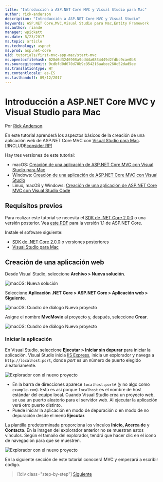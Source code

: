 ```yaml
---
title: "Introducción a ASP.NET Core MVC y Visual Studio para Mac"
author: rick-anderson
description: "Introducción a ASP.NET Core MVC y Visual Studio"
keywords: ASP.NET Core,MVC,Visual Studio para Mac,Entity Framework
ms.author: riande
manager: wpickett
ms.date: 8/23/2017
ms.topic: article
ms.technology: aspnet
ms.prod: asp.net-core
uid: tutorials/first-mvc-app-mac/start-mvc
ms.openlocfilehash: 028d6d3246908a9cd44a6834449d2fdbc9cae0b8
ms.sourcegitcommit: 9cdbfd0d670d70b9c354216aabee260c52dad5ee
ms.translationtype: HT
ms.contentlocale: es-ES
ms.lasthandoff: 09/12/2017
---
```

# <a name="getting-started-with-aspnet-core-mvc-and-visual-studio-for-mac"></a>Introducción a ASP.NET Core MVC y Visual Studio para Mac

Por [Rick Anderson](https://twitter.com/RickAndMSFT)

En este tutorial aprenderá los aspectos básicos de la creación de una aplicación web de ASP.NET Core MVC con [Visual Studio para Mac](https://www.visualstudio.com/vs/visual-studio-mac/). [!INCLUDE[consider RP](../../includes/razor.md)]

Hay tres versiones de este tutorial:

* macOS: [Creación de una aplicación de ASP.NET Core MVC con Visual Studio para Mac](xref:tutorials/first-mvc-app-mac/start-mvc)
* Windows: [Creación de una aplicación de ASP.NET Core MVC con Visual Studio](xref:tutorials/first-mvc-app/start-mvc)
* Linux, macOS y Windows: [Creación de una aplicación de ASP.NET Core MVC con Visual Studio Code](xref:tutorials/first-mvc-app-xplat/start-mvc)

## <a name="prerequisites"></a>Requisitos previos

Para realizar este tutorial se necesita el [SDK de .NET Core 2.0.0](https://www.microsoft.com/net/core) o una versión posterior. Vea [este PDF](https://github.com/aspnet/Docs/blob/master/aspnetcore/tutorials/first-mvc-app-mac/start-mvc/8-23-17.pdf) para la versión 1.1 de ASP.NET Core.

Instale el software siguiente:

- [SDK de .NET Core 2.0.0](https://www.microsoft.com/net/core) o versiones posteriores
- [Visual Studio para Mac](https://www.visualstudio.com/vs/visual-studio-mac/)

## <a name="create-a-web-app"></a>Creación de una aplicación web

Desde Visual Studio, seleccione **Archivo > Nueva solución**.

![macOS: Nueva solución](../first-web-api-mac/_static/sln.png)

Seleccione **Aplicación .NET Core > ASP.NET Core > Aplicación web > Siguiente**.

![macOS: Cuadro de diálogo Nuevo proyecto](start-mvc/1.png)

Asigne el nombre **MvcMovie** al proyecto y, después, seleccione **Crear**.

![macOS: Cuadro de diálogo Nuevo proyecto](start-mvc/2.png)

### <a name="launch-the-app"></a>Iniciar la aplicación

En Visual Studio, seleccione **Ejecutar > Iniciar sin depurar** para iniciar la aplicación. Visual Studio inicia [IIS Express](https://docs.microsoft.com/iis/extensions/introduction-to-iis-express/iis-express-overview), inicia un explorador y navega a `http://localhost:port`, donde *port* es un número de puerto elegido aleatoriamente.

![Explorador con el nuevo proyecto](start-mvc/b1.png)

* En la barra de direcciones aparece `localhost:port#` (y no algo como `example.com`). Esto es así porque `localhost` es el nombre de host estándar del equipo local. Cuando Visual Studio crea un proyecto web, se usa un puerto aleatorio para el servidor web. Al ejecutar la aplicación verá otro puerto distinto.
* Puede iniciar la aplicación en modo de depuración o en modo de no depuración desde el menú **Ejecutar**.

La plantilla predeterminada proporciona los vínculos **Inicio, Acerca de** y **Contacto**. En la imagen del explorador anterior no se muestran estos vínculos. Según el tamaño del explorador, tendrá que hacer clic en el icono de navegación para que se muestren.

![Explorador con el nuevo proyecto](start-mvc/b2.png)

En la siguiente sección de este tutorial conocerá MVC y empezará a escribir código.

>[!div class="step-by-step"]
[Siguiente](adding-controller.md)  
